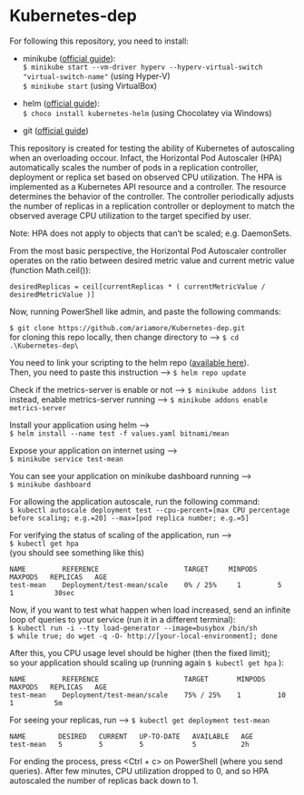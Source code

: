 # Kubernetes-dep

For following this repository, you need to install:

- minikube ([official guide](https://kubernetes.io/docs/tasks/tools/install-minikube/)):
  <br>`$ minikube start --vm-driver hyperv --hyperv-virtual-switch "virtual-switch-name"`  (using Hyper-V)
  <br>`$ minikube start`  (using VirtualBox)

- helm ([official guide](https://helm.sh/)):
 <br> `$ choco install kubernetes-helm` (using Chocolatey via Windows)

- git ([official guide](https://git-scm.com/download/win))

This repository is created for testing the ability of Kubernetes of autoscaling when an overloading occour. Infact, the Horizontal Pod Autoscaler (HPA) automatically scales the number of pods in a replication controller, deployment or replica set based on observed CPU utilization.
The HPA is implemented as a Kubernetes API resource and a controller. The resource determines the behavior of the controller. The controller periodically adjusts the number of replicas in a replication controller or deployment to match the observed average CPU utilization to the target specified by user.

Note: HPA does not apply to objects that can’t be scaled; e.g. DaemonSets.

From the most basic perspective, the Horizontal Pod Autoscaler controller operates on the ratio between desired metric value and current metric value (function Math.ceil()):

	desiredReplicas = ceil[currentReplicas * ( currentMetricValue / desiredMetricValue )]


Now, running PowerShell like admin, and paste the following commands:

  `$ git clone https://github.com/ariamore/Kubernetes-dep.git`
  <br> for cloning this repo locally, then change directory to -->  `$ cd .\Kubernetes-dep\`

You need to link your scripting to the helm repo ([available here](https://github.com/bitnami/charts)).<br>
Then, you need to paste this instruction -->
  `$ helm repo update`

Check if the metrics-server is enable or not --> `$ minikube addons list`
<br> instead, enable metrics-server running -->  `$ minikube addons enable metrics-server`

Install your application using helm --><br>
`$ helm install --name test -f values.yaml bitnami/mean`

Expose your application on internet using --><br>
`$ minikube service test-mean`

You can see your application on minikube dashboard running --><br> `$ minikube dashboard`

For allowing the application autoscale, run the following command:<br>
`$ kubectl autoscale deployment test --cpu-percent=[max CPU percentage before scaling; e.g.=20] --max=[pod replica number; e.g.=5]`

For verifying the status of scaling of the application, run --><br> `$ kubectl get hpa`
<br>(you should see something like this)<br>

	NAME         REFERENCE                     TARGET     MINPODS   MAXPODS   REPLICAS   AGE
	test-mean    Deployment/test-mean/scale    0% / 25%     1         5         1          30sec


Now, if you want to test what happen when load increased, send an infinite loop of queries to your service (run it in a different terminal):<br>
	`$ kubectl run -i --tty load-generator --image=busybox /bin/sh`<br>
  `$ while true; do wget -q -O- http://[your-local-environment]; done`

After this, you CPU usage level should be higher (then the fixed limit);<br>
so your application should scaling up (running again `$ kubectl get hpa` ):

	NAME         REFERENCE                     TARGET       MINPODS   MAXPODS   REPLICAS   AGE
	test-mean    Deployment/test-mean/scale    75% / 25%    1         10        1          5m

For seeing your replicas, run -->
`$ kubectl get deployment test-mean`

	NAME        DESIRED   CURRENT   UP-TO-DATE   AVAILABLE   AGE
	test-mean   5         5         5            5           2h

For ending the process, press <Ctrl + c> on PowerShell (where you send queries). After few minutes, CPU utilization dropped to 0, and so HPA autoscaled the number of replicas back down to 1.
